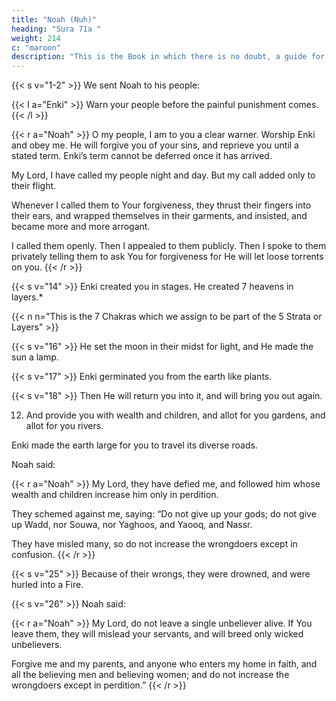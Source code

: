 ```yaml
---
title: "Noah (Nuh)"
heading: "Sura 71a "
weight: 214
c: "maroon"
description: "This is the Book in which there is no doubt, a guide for the righteous."
---
```



{{< s v="1-2" >}} We sent Noah to his people: 

{{< l a="Enki" >}}
Warn your people before the painful punishment comes.
{{< /l >}}

{{< r a="Noah" >}}
O my people, I am to you a clear warner. Worship Enki and obey me. He will forgive you of your sins, and reprieve you until a stated term. Enki’s term cannot be deferred once it has arrived.

My Lord, I have called my people night and day. But my call added only to their flight.

Whenever I called them to Your forgiveness, they thrust their fingers into their ears, and wrapped themselves in their garments, and insisted, and became more and more arrogant.

I called them openly. Then I appealed to them publicly. Then I spoke to them privately telling them to ask You for forgiveness for He will let loose torrents on you. 
{{< /r >}}

{{< s v="14" >}} Enki created you in stages. He created 7 heavens in layers.*

{{< n n="This is the 7 Chakras which we assign to be part of the 5 Strata or Layers" >}}

{{< s v="16" >}} He set the moon in their midst for light, and He made the sun a lamp.

{{< s v="17" >}} Enki germinated you from the earth like plants.

{{< s v="18" >}} Then He will return you into it, and will bring you out again.

12. And provide you with wealth and children, and allot for you gardens, and allot for you
rivers.

Enki made the earth large for you to travel its diverse roads.

Noah said:

{{< r a="Noah" >}}
My Lord, they have defied me, and followed him whose wealth and children increase him only in perdition.

They schemed against me, saying: “Do not give up your gods; do not give up Wadd, nor Souwa, nor Yaghoos, and Yaooq, and Nassr.

They have misled many, so do not increase the wrongdoers except in confusion.
{{< /r >}}


{{< s v="25" >}} Because of their wrongs, they were drowned, and were hurled into a Fire. 

{{< s v="26" >}} Noah said:

{{< r a="Noah" >}}
My Lord, do not leave a single unbeliever alive. If You leave them, they will mislead your servants, and will breed only wicked unbelievers.

Forgive me and my parents, and anyone who enters my home in faith, and all the believing men and believing women; and do not increase the wrongdoers except in perdition.”
{{< /r >}}
